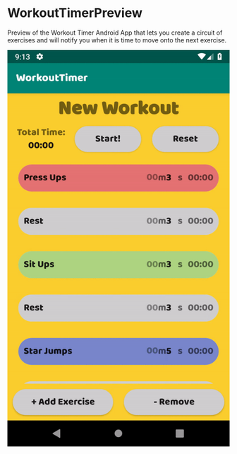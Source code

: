 # WorkoutTimerPreview
Preview of the Workout Timer
Android App that lets you create a circuit of exercises and will notify you when it is time to move onto the next exercise.


![](workoutTimerLoop.gif)
